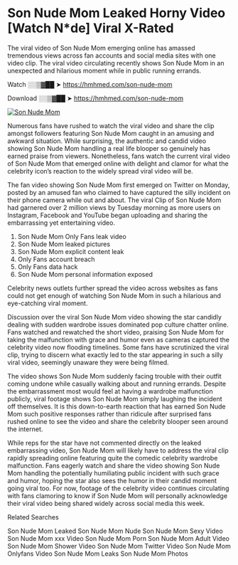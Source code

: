 ﻿# Son Nude Mom Leaked Horny Video [Watch N*de] Viral X-Rated

The viral video of ﻿Son Nude Mom emerging online has amassed tremendous views across fan accounts and social media sites with one video clip. The viral video circulating recently shows ﻿Son Nude Mom in an unexpected and hilarious moment while in public running errands. 

Watch ░░▒▓██ ➤ https://hmhmed.com/son-nude-mom

Download ░░▒▓██ ➤ https://hmhmed.com/son-nude-mom

[![Son Nude Mom](https://i.imgur.com/dJHk4Zq.gif)](https://hmhmed.com/son-nude-mom)

Numerous fans have rushed to watch the viral video and share the clip amongst followers featuring ﻿Son Nude Mom caught in an amusing and awkward situation. While surprising, the authentic and candid video showing ﻿Son Nude Mom handling a real life blooper so genuinely has earned praise from viewers. Nonetheless, fans watch the current viral video of ﻿Son Nude Mom that emerged online with delight and clamor for what the celebrity icon’s reaction to the widely spread viral video will be.

The fan video showing ﻿Son Nude Mom first emerged on Twitter on Monday, posted by an amused fan who claimed to have captured the silly incident on their phone camera while out and about. The viral Clip of ﻿Son Nude Mom had garnered over 2 million views by Tuesday morning as more users on Instagram, Facebook and YouTube began uploading and sharing the embarrassing yet entertaining video. 

1. ﻿Son Nude Mom Only Fans leak video
2. ﻿Son Nude Mom leaked pictures
3. ﻿Son Nude Mom explicit content leak
4. Only Fans account breach
5. Only Fans data hack
6. ﻿Son Nude Mom personal information exposed

Celebrity news outlets further spread the video across websites as fans could not get enough of watching ﻿Son Nude Mom in such a hilarious and eye-catching viral moment. 

Discussion over the viral ﻿Son Nude Mom video showing the star candidly dealing with sudden wardrobe issues dominated pop culture chatter online. Fans watched and rewatched the short video, praising ﻿Son Nude Mom for taking the malfunction with grace and humor even as cameras captured the celebrity video now flooding timelines. Some fans have scrutinized the viral clip, trying to discern what exactly led to the star appearing in such a silly viral video, seemingly unaware they were being filmed.

The video shows ﻿Son Nude Mom suddenly facing trouble with their outfit coming undone while casually walking about and running errands. Despite the embarrassment most would feel at having a wardrobe malfunction publicly, viral footage shows ﻿Son Nude Mom simply laughing the incident off themselves. It is this down-to-earth reaction that has earned ﻿Son Nude Mom such positive responses rather than ridicule after surprised fans rushed online to see the video and share the celebrity blooper seen around the internet.  

While reps for the star have not commented directly on the leaked embarrassing video, ﻿Son Nude Mom will likely have to address the viral clip rapidly spreading online featuring quite the comedic celebrity wardrobe malfunction. Fans eagerly watch and share the video showing ﻿Son Nude Mom handling the potentially humiliating public incident with such grace and humor, hoping the star also sees the humor in their candid moment going viral too. For now, footage of the celebrity video continues circulating with fans clamoring to know if ﻿Son Nude Mom will personally acknowledge their viral video being shared widely across social media this week.

Related Searches

﻿Son Nude Mom Leaked
﻿Son Nude Mom Nude
﻿Son Nude Mom Sexy Video
﻿Son Nude Mom xxx Video
﻿Son Nude Mom Porn
﻿Son Nude Mom Adult Video
﻿Son Nude Mom Shower Video
﻿Son Nude Mom Twitter Video
﻿Son Nude Mom Onlyfans Video
﻿Son Nude Mom Leaks
﻿Son Nude Mom Photos